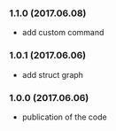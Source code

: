 ### 1.1.0 (2017.06.08)

* add custom command

### 1.0.1 (2017.06.06)

* add struct graph

### 1.0.0 (2017.06.06)

* publication of the code
